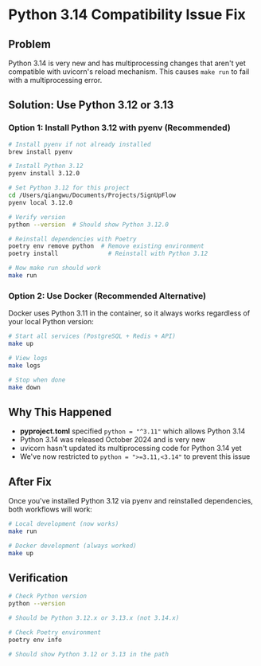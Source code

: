 # Python 3.14 Compatibility Issue Fix

## Problem
Python 3.14 is very new and has multiprocessing changes that aren't yet compatible with uvicorn's reload mechanism. This causes `make run` to fail with a multiprocessing error.

## Solution: Use Python 3.12 or 3.13

### Option 1: Install Python 3.12 with pyenv (Recommended)

```bash
# Install pyenv if not already installed
brew install pyenv

# Install Python 3.12
pyenv install 3.12.0

# Set Python 3.12 for this project
cd /Users/qiangwu/Documents/Projects/SignUpFlow
pyenv local 3.12.0

# Verify version
python --version  # Should show Python 3.12.0

# Reinstall dependencies with Poetry
poetry env remove python  # Remove existing environment
poetry install              # Reinstall with Python 3.12

# Now make run should work
make run
```

### Option 2: Use Docker (Recommended Alternative)

Docker uses Python 3.11 in the container, so it always works regardless of your local Python version:

```bash
# Start all services (PostgreSQL + Redis + API)
make up

# View logs
make logs

# Stop when done
make down
```

## Why This Happened

- **pyproject.toml** specified `python = "^3.11"` which allows Python 3.14
- Python 3.14 was released October 2024 and is very new
- uvicorn hasn't updated its multiprocessing code for Python 3.14 yet
- We've now restricted to `python = ">=3.11,<3.14"` to prevent this issue

## After Fix

Once you've installed Python 3.12 via pyenv and reinstalled dependencies, both workflows will work:

```bash
# Local development (now works)
make run

# Docker development (always worked)
make up
```

## Verification

```bash
# Check Python version
python --version

# Should be Python 3.12.x or 3.13.x (not 3.14.x)

# Check Poetry environment
poetry env info

# Should show Python 3.12 or 3.13 in the path
```
